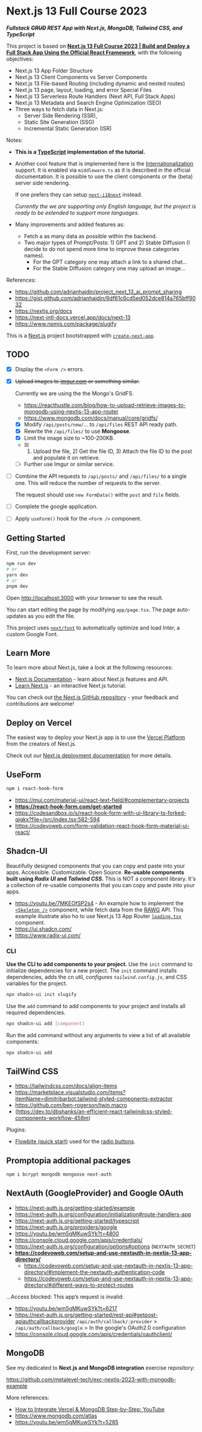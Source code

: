 # Next.js 13 Full Course 2023

***Fullstack <s>CRUD</s> REST App with Next.js, MongoDB, Tailwind CSS, and TypeScript***

This project is based on [**Next.js 13 Full Course 2023 | Build and Deploy a Full Stack App Using the Official React Framework**](https://youtu.be/wm5gMKuwSYk), with the following objectives:

- Next.js 13 App Folder Structure
- Next.js 13 Client Components vs Server Components
- Next.js 13 File-based Routing (including dynamic and nested routes)
- Next.js 13 page, layout, loading, and error Special Files
- Next.js 13 Serverless Route Handlers (Next API, Full Stack Apps)
- Next.js 13 Metadata and Search Engine Optimization (SEO)
- Three ways to fetch data in Next.js:
  - Server Side Rendering (SSR),
  - Static Site Generation (SSG)
  - Incremental Static Generation (ISR)

Notes:

- **This is a [TypeScript](https://www.typescriptlang.org/) implementation of the tutorial.**
- Another cool feature that is implemented here is the [Internationalization](https://next-intl-docs.vercel.app/docs/next-13) support. It is enabled via `middleware.ts` as it is described in the official documentation. It is possible to use the client components or the (beta) server side rendering.

  If one prefers they can setup [`next-i18next`](https://github.com/i18next/next-i18next) instead.

  *Currently the we are supporting only English language, but the project is ready to be extended to support more languages.*

- Many improvements and added features as:

  - Fetch a as many data as possible within the backend.
  - Two major types of Prompt/Posts: 1) GPT and 2) Stable Diffusion (I decide to do not spend more time to improve these categories names).
    - For the GPT category one may attach a link to a shared chat...
    - For the Stable Diffusion category one may upload an image...

References:

- <https://github.com/adrianhajdin/project_next_13_ai_prompt_sharing>
- <https://gist.github.com/adrianhajdin/6df61c6cd5ed052dce814a765bff9032>
- <https://nextjs.org/docs>
- <https://next-intl-docs.vercel.app/docs/next-13>
- <https://www.npmjs.com/package/slugify>

This is a [Next.js](https://nextjs.org/) project bootstrapped with [`create-next-app`](https://github.com/vercel/next.js/tree/canary/packages/create-next-app).

## TODO

- [x] Display the `<Form />` errors.
- [x] <s>Upload images to [imgur.com](https://apidocs.imgur.com/#intro) or something similar.</s> 

  Currently we are using the the Mongo's GridFS.
  - <https://reacthustle.com/blog/how-to-upload-retrieve-images-to-mongodb-using-nextjs-13-app-router>
  - <https://www.mongodb.com/docs/manual/core/gridfs/>
  - [x] Modify `/api/posts/new/`... to `/api/files` REST API ready path.
  - [x] Rewrite the `/api/files/` to use **Mongoose**.
  - [x] Limit the image size to ~100-200KB.
  - [x] 1) Upload the file, 2) Get the file ID, 3) Attach the file ID to the post and populate it on retrieve.
  - [ ] Further use Imgur or similar service.
- [ ] Combine the API requests to `/api/posts/` and `/api/files/` to a single one. This will reduce the number of requests to the server.

  The request should use `new FormData()` withe `post` and `file` fields.
  
- [ ] Complete the google application.
- [ ] Apply `useForm()` hook for the `<Form />` component.

## Getting Started

First, run the development server:

```bash
npm run dev
# or
yarn dev
# or
pnpm dev
```

Open [http://localhost:3000](http://localhost:3000) with your browser to see the result.

You can start editing the page by modifying `app/page.tsx`. The page auto-updates as you edit the file.

This project uses [`next/font`](https://nextjs.org/docs/basic-features/font-optimization) to automatically optimize and load Inter, a custom Google Font.

## Learn More

To learn more about Next.js, take a look at the following resources:

- [Next.js Documentation](https://nextjs.org/docs) - learn about Next.js features and API.
- [Learn Next.js](https://nextjs.org/learn) - an interactive Next.js tutorial.

You can check out [the Next.js GitHub repository](https://github.com/vercel/next.js/) - your feedback and contributions are welcome!

## Deploy on Vercel

The easiest way to deploy your Next.js app is to use the [Vercel Platform](https://vercel.com/new?utm_medium=default-template&filter=next.js&utm_source=create-next-app&utm_campaign=create-next-app-readme) from the creators of Next.js.

Check out our [Next.js deployment documentation](https://nextjs.org/docs/deployment) for more details.

## UseForm

```bash
npm i react-hook-form
```

- <https://mui.com/material-ui/react-text-field/#complementary-projects>
- **<https://react-hook-form.com/get-started>**
- <https://codesandbox.io/s/react-hook-form-with-ui-library-ts-forked-qjgkx?file=/src/index.tsx:582-594>
- <https://codevoweb.com/form-validation-react-hook-form-material-ui-react/>

## Shadcn-UI

Beautifully designed components that you can copy and paste into your apps. Accessible. Customizable. Open Source. **Re-usable components built using *Radix UI* and *Tailwind CSS*.** This is NOT a component library. It's a collection of re-usable components that you can copy and paste into your apps.

- <https://youtu.be/7MKEOfSP2s4> - An example how to implement the [`<Skeleton />`](./app/components/ui/skeleton.tsx) component, while fetch data from the [RAWG](https://rawg.io/) API. This example illustrate also ho to use Next.js 13 App Router [`loading.tsx`](./app/%5Blocale%5D/games/loading.tsx) component.
- <https://ui.shadcn.com/>
- <https://www.radix-ui.com/>

### CLI

**Use the CLI to add components to your project.** Use the `init` command to initialize dependencies for a new project. The `init` command installs dependencies, adds the cn util, *configures `tailwind.config.js`*, and CSS variables for the project.

```bash
npx shadcn-ui init slugify
```

Use the `add` command to add components to your project and installs all required dependencies.

```bash
npx shadcn-ui add [component]
```

Run the add command without any arguments to view a list of all available components:

```bash
npx shadcn-ui add
```

## TailWind CSS

- <https://tailwindcss.com/docs/align-items>
- <https://marketplace.visualstudio.com/items?itemName=dimitribarbot.tailwind-styled-components-extractor>
- <https://github.com/ben-rogerson/twin.macro>
- (<https://dev.to/dbshanks/an-efficient-react-tailwindcss-styled-components-workflow-458m>)

Plugins:

- [Flowbite (quick start)](https://flowbite.com/docs/getting-started/quickstart/) used for the [radio buttons](https://flowbite.com/docs/forms/radio/).

## Promptopia additional packages

```bash
npm i bcrypt mongodb mongoose next-auth
```

## NextAuth (GoogleProvider) and Google OAuth

- <https://next-auth.js.org/getting-started/example>
- <https://next-auth.js.org/configuration/initialization#route-handlers-app>
- <https://next-auth.js.org/getting-started/typescript>
- <https://next-auth.js.org/providers/google>
- <https://youtu.be/wm5gMKuwSYk?t=4800>
- <https://console.cloud.google.com/apis/credentials/>
- <https://next-auth.js.org/configuration/options#options> (`NEXTAUTH_SECRET`)
- **<https://codevoweb.com/setup-and-use-nextauth-in-nextjs-13-app-directory/>**
  - <https://codevoweb.com/setup-and-use-nextauth-in-nextjs-13-app-directory/#implement-the-nextauth-authentication-code>
  - <https://codevoweb.com/setup-and-use-nextauth-in-nextjs-13-app-directory/#different-ways-to-protect-routes>

...Access blocked: This app’s request is invalid:

- <https://youtu.be/wm5gMKuwSYk?t=6217>
- <https://next-auth.js.org/getting-started/rest-api#getpost-apiauthcallbackprovider>
  `/api/auth/callback/:provider` > `/api/auth/callback/google` > In the google's OAuth2.0 configuration
- <https://console.cloud.google.com/apis/credentials/oauthclient/>

## MongoDB

See my dedicated to **Next.js and MongoDB integration** exercise repository:

<https://github.com/metalevel-tech/exc-nextjs-2023-with-mongodb-example>

More references:

- [How to Integrate Vercel & MongoDB Step-by-Step: YouTube](https://youtu.be/JIlYroSsInU)
- <https://www.mongodb.com/atlas>
- <https://youtu.be/wm5gMKuwSYk?t=5285>
